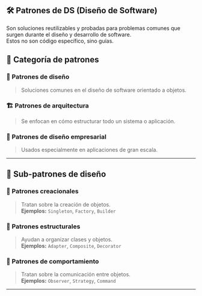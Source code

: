 ## 🛠️ Patrones de DS (Diseño de Software)

Son soluciones reutilizables y probadas para problemas comunes que surgen durante el diseño y desarrollo de software.  
Estos no son código específico, sino guías.
## 🧠 Categoría de patrones

### 🎨 Patrones de diseño
> Soluciones comunes en el diseño de software orientado a objetos.

### 🏗️ Patrones de arquitectura
> Se enfocan en cómo estructurar todo un sistema o aplicación.

### 🏢 Patrones de diseño empresarial
> Usados especialmente en aplicaciones de gran escala.

---

## 🧩 Sub-patrones de diseño

### 🧬 Patrones creacionales
> Tratan sobre la creación de objetos.  
> **Ejemplos:** `Singleton`, `Factory`, `Builder`

### 🧱 Patrones estructurales
> Ayudan a organizar clases y objetos.  
> **Ejemplos:** `Adapter`, `Composite`, `Decorator`

### 🔄 Patrones de comportamiento
> Tratan sobre la comunicación entre objetos.  
> **Ejemplos:** `Observer`, `Strategy`, `Command`

---


